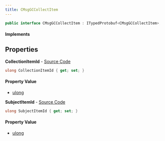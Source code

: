 ```yaml
---
title: CMsgGCCollectItem
---
```


```csharp
public interface CMsgGCCollectItem : ITypedProtobuf<CMsgGCCollectItem>, INativeHandle
```

#### Implements

## Properties

**CollectionItemId** - [Source Code](https://github.com/swiftly-solution/swiftlys2/blob/master/managed/src/SwiftlyS2.Generated/Protobufs/Interfaces/CMsgGCCollectItem.cs#L13)

```csharp
ulong CollectionItemId { get; set; }
```

#### Property Value

- [ulong](https://learn.microsoft.com/dotnet/api/system.uint64)

**SubjectItemId** - [Source Code](https://github.com/swiftly-solution/swiftlys2/blob/master/managed/src/SwiftlyS2.Generated/Protobufs/Interfaces/CMsgGCCollectItem.cs#L16)

```csharp
ulong SubjectItemId { get; set; }
```

#### Property Value

- [ulong](https://learn.microsoft.com/dotnet/api/system.uint64)

